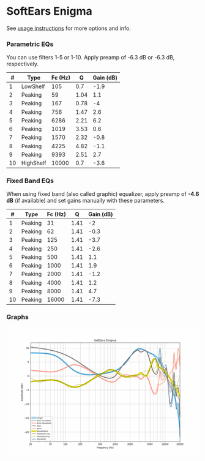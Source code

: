# SoftEars Enigma
See [usage instructions](https://github.com/jaakkopasanen/AutoEq#usage) for more options and info.

### Parametric EQs
You can use filters 1-5 or 1-10. Apply preamp of -6.3 dB or -6.3 dB, respectively.

|   # | Type      |   Fc (Hz) |    Q |   Gain (dB) |
|-----|-----------|-----------|------|-------------|
|   1 | LowShelf  |       105 | 0.7  |        -1.9 |
|   2 | Peaking   |        59 | 1.04 |         1.1 |
|   3 | Peaking   |       167 | 0.78 |        -4   |
|   4 | Peaking   |       756 | 1.47 |         2.6 |
|   5 | Peaking   |      6286 | 2.21 |         6.2 |
|   6 | Peaking   |      1019 | 3.53 |         0.6 |
|   7 | Peaking   |      1570 | 2.32 |        -0.8 |
|   8 | Peaking   |      4225 | 4.82 |        -1.1 |
|   9 | Peaking   |      9393 | 2.51 |         2.7 |
|  10 | HighShelf |     10000 | 0.7  |        -3.6 |

### Fixed Band EQs
When using fixed band (also called graphic) equalizer, apply preamp of **-4.6 dB** (if available) and set gains manually with these parameters.

|   # | Type    |   Fc (Hz) |    Q |   Gain (dB) |
|-----|---------|-----------|------|-------------|
|   1 | Peaking |        31 | 1.41 |        -2   |
|   2 | Peaking |        62 | 1.41 |        -0.3 |
|   3 | Peaking |       125 | 1.41 |        -3.7 |
|   4 | Peaking |       250 | 1.41 |        -2.6 |
|   5 | Peaking |       500 | 1.41 |         1.1 |
|   6 | Peaking |      1000 | 1.41 |         1.9 |
|   7 | Peaking |      2000 | 1.41 |        -1.2 |
|   8 | Peaking |      4000 | 1.41 |         1.2 |
|   9 | Peaking |      8000 | 1.41 |         4.7 |
|  10 | Peaking |     16000 | 1.41 |        -7.3 |

### Graphs
![](./SoftEars%20Enigma.png)
